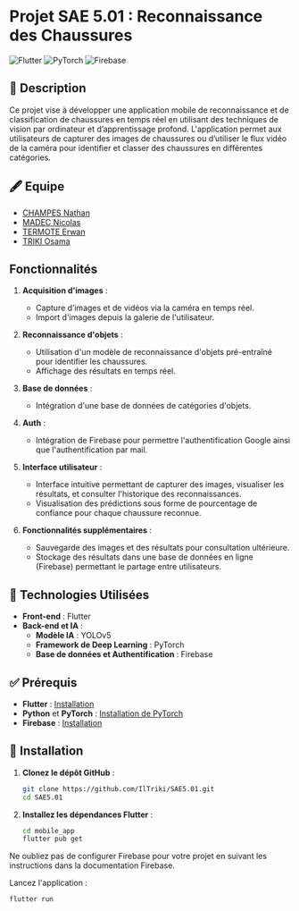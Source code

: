 # Projet SAE 5.01 : Reconnaissance des Chaussures

![Flutter](https://img.shields.io/badge/Flutter-UI-blue)
![PyTorch](https://img.shields.io/badge/PyTorch-IA-orange)
![Firebase](https://img.shields.io/badge/Firebase-DB-yellow)

## :dart: Description
Ce projet vise à développer une application mobile de reconnaissance et de classification de chaussures en temps réel en utilisant des techniques de vision par ordinateur et d’apprentissage profond. L'application permet aux utilisateurs de capturer des images de chaussures ou d’utiliser le flux vidéo de la caméra pour identifier et classer des chaussures en différentes catégories.

## :fountain_pen: Equipe ##

- <a href="https://github.com/NathanChampes" target="_blank">CHAMPES Nathan</a>
- <a href="https://github.com/nicolamenace" target="_blank">MADEC Nicolas</a>
- <a href="https://github.com/Adamas955" target="_blank">TERMOTE Erwan</a>
- <a href="https://github.com/IlTriki/" target="_blank">TRIKI Osama</a>

## Fonctionnalités
1. **Acquisition d'images** :
   - Capture d’images et de vidéos via la caméra en temps réel.
   - Import d'images depuis la galerie de l'utilisateur.

2. **Reconnaissance d'objets** :
   - Utilisation d'un modèle de reconnaissance d'objets pré-entraîné pour identifier les chaussures.
   - Affichage des résultats en temps réel.

3. **Base de données** :
   - Intégration d'une base de données de catégories d'objets.

4. **Auth** :
   - Intégration de Firebase pour permettre l'authentification Google ainsi que l'authentification par mail.

5. **Interface utilisateur** :
   - Interface intuitive permettant de capturer des images, visualiser les résultats, et consulter l'historique des reconnaissances.
   - Visualisation des prédictions sous forme de pourcentage de confiance pour chaque chaussure reconnue.

6. **Fonctionnalités supplémentaires** :
   - Sauvegarde des images et des résultats pour consultation ultérieure.
   - Stockage des résultats dans une base de données en ligne (Firebase) permettant le partage entre utilisateurs.

## :rocket: Technologies Utilisées
- **Front-end** : Flutter
- **Back-end et IA** :
  - **Modèle IA** : YOLOv5 
  - **Framework de Deep Learning** : PyTorch
  - **Base de données et Authentification** : Firebase

## :white_check_mark: Prérequis
- **Flutter** : [Installation](https://flutter.dev/docs/get-started/install)
- **Python** et **PyTorch** : [Installation de PyTorch](https://pytorch.org/get-started/locally/)
- **Firebase** : [Installation](https://firebase.google.com/docs/flutter/setup)

## :checkered_flag: Installation
1. **Clonez le dépôt GitHub** :
   ```bash
   git clone https://github.com/IlTriki/SAE5.01.git
   cd SAE5.01
   ```
2. **Installez les dépendances Flutter** :
   ```bash
   cd mobile_app
   flutter pub get
   ```
  Ne oubliez pas de configurer Firebase pour votre projet en suivant les instructions dans la documentation Firebase.

  Lancez l'application :
   ```bash
   flutter run
   ```
